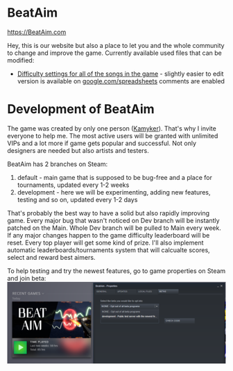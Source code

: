 # BeatAim
https://BeatAim.com

Hey, this is our website but also a place to let you and the whole community to change and improve the game. Currently available used files that can be modified:
- [Difficulty settings for all of the songs in the game](./gameDevBranch/SongsBalance.csv) - slightly easier to edit version is available on [google.com/spreadsheets](https://docs.google.com/spreadsheets/d/1-xiFWjoz_gJpaMbiVgTNn0hJUg151I3ph4QplFCayUo/edit?usp=sharing) comments are enabled

# Development of BeatAim
The game was created by only one person ([Kamyker](https://twitter.com/kamyker)). That's why I invite everyone to help me. The most active users will be granted with unlimited VIPs and a lot more if game gets popular and successful. Not only designers are needed but also artists and testers.

BeatAim has 2 branches on Steam:
1. default - main game that is supposed to be bug-free and a place for tournaments, updated every 1-2 weeks
2. development - here we will be experimenting, adding new features, testing and so on, updated every 1-2 days

That's probably the best way to have a solid but also rapidly improving game. Every major bug that wasn't noticed on Dev branch will be instantly patched on the Main. Whole Dev branch will be pulled to Main every week. If any major changes happen to the game difficulty leaderboard will be reset. Every top player will get some kind of prize. I'll also implement automatic leaderboards/tournaments system that will calcualte scores, select and reward best aimers.

To help testing and try the newest features, go to game properties on Steam and join beta: 
![devBranch](./imgs/devBranch.png)
